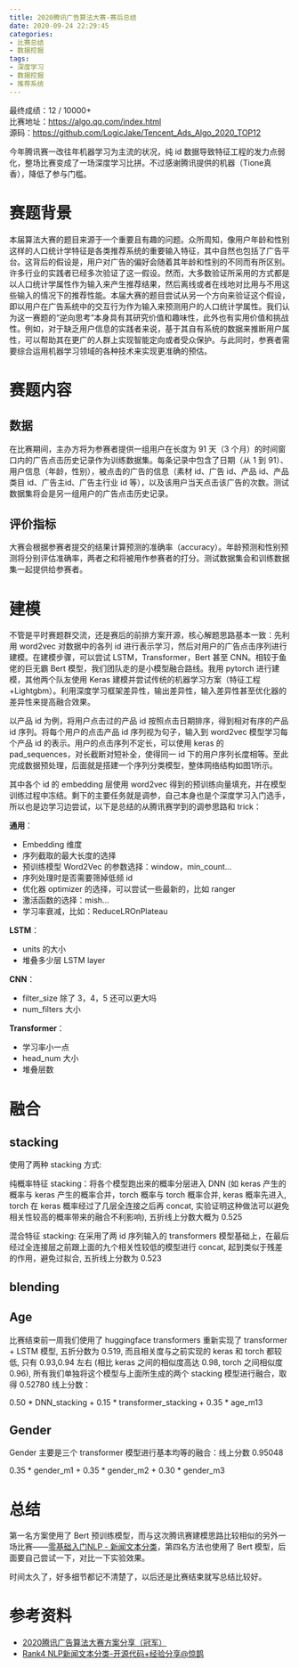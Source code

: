 ```yaml
---
title: 2020腾讯广告算法大赛-赛后总结
date: 2020-09-24 22:29:45
categories: 
- 比赛总结
- 数据挖掘
tags:
- 深度学习
- 数据挖掘
- 推荐系统
---
```

最终成绩：12 / 10000+  
比赛地址：https://algo.qq.com/index.html  
源码：https://github.com/LogicJake/Tencent_Ads_Algo_2020_TOP12  

今年腾讯赛一改往年机器学习为主流的状况，纯 id 数据导致特征工程的发力点弱化，整场比赛变成了一场深度学习比拼。不过感谢腾讯提供的机器（Tione真香），降低了参与门槛。
<!-- more -->

# 赛题背景
本届算法大赛的题目来源于一个重要且有趣的问题。众所周知，像用户年龄和性别这样的人口统计学特征是各类推荐系统的重要输入特征，其中自然也包括了广告平台。这背后的假设是，用户对广告的偏好会随着其年龄和性别的不同而有所区别。许多行业的实践者已经多次验证了这一假设。然而，大多数验证所采用的方式都是以人口统计学属性作为输入来产生推荐结果，然后离线或者在线地对比用与不用这些输入的情况下的推荐性能。本届大赛的题目尝试从另一个方向来验证这个假设，即以用户在广告系统中的交互行为作为输入来预测用户的人口统计学属性。我们认为这一赛题的“逆向思考”本身具有其研究价值和趣味性，此外也有实用价值和挑战性。例如，对于缺乏用户信息的实践者来说，基于其自有系统的数据来推断用户属性，可以帮助其在更广的人群上实现智能定向或者受众保护。与此同时，参赛者需要综合运用机器学习领域的各种技术来实现更准确的预估。

# 赛题内容
## 数据
在比赛期间，主办方将为参赛者提供一组用户在长度为 91 天（3 个月）的时间窗口内的广告点击历史记录作为训练数据集。每条记录中包含了日期（从 1 到 91）、用户信息（年龄，性别），被点击的广告的信息（素材 id、广告 id、产品 id、产品类目 id、广告主id、广告主行业 id 等），以及该用户当天点击该广告的次数。测试数据集将会是另一组用户的广告点击历史记录。

## 评价指标
大赛会根据参赛者提交的结果计算预测的准确率（accuracy）。年龄预测和性别预测将分别评估准确率，两者之和将被用作参赛者的打分。测试数据集会和训练数据集一起提供给参赛者。

# 建模
不管是平时赛题群交流，还是赛后的前排方案开源，核心解题思路基本一致：先利用 word2vec 对数据中的各列 id 进行表示学习，然后对用户的广告点击序列进行建模。在建模步骤，可以尝试 LSTM，Transformer，Bert 甚至 CNN。相较于鱼佬的巨无霸 Bert 模型，我们团队走的是小模型融合路线。我用 pytorch 进行建模，其他两个队友使用 Keras 建模并尝试传统的机器学习方案（特征工程+Lightgbm）。利用深度学习框架差异性，输出差异性，输入差异性甚至优化器的差异性来提高融合效果。

以产品 id 为例，将用户点击过的产品 id 按照点击日期排序，得到相对有序的产品 id 序列。将每个用户的点击产品 id 序列视为句子，输入到 word2vec 模型学习每个产品 id 的表示。用户的点击序列不定长，可以使用 keras 的 pad_sequences，对长截断对短补全，使得同一 id 下的用户序列长度相等。至此完成数据预处理，后面就是搭建一个序列分类模型，整体网络结构如图1所示。

其中各个 id 的 embedding 层使用 word2vec 得到的预训练向量填充，并在模型训练过程中冻结。剩下的主要任务就是调参，自己本身也是个深度学习入门选手，所以也是边学习边尝试，以下是总结的从腾讯赛学到的调参思路和 trick：

**通用**：
* Embedding 维度
* 序列截取的最大长度的选择
* 预训练模型 Word2Vec 的参数选择：window，min_count...
* 序列处理时是否需要筛掉低频 id
* 优化器 optimizer 的选择，可以尝试一些最新的，比如 ranger
* 激活函数的选择：mish...
* 学习率衰减，比如：ReduceLROnPlateau
  
**LSTM**：
* units 的大小
* 堆叠多少层 LSTM layer

**CNN**：
* filter_size 除了 3，4，5 还可以更大吗
* num_filters 大小

**Transformer**：
* 学习率小一点
* head_num 大小
* 堆叠层数

# 融合
## stacking
使用了两种 stacking 方式:

纯概率特征 stacking：将各个模型跑出来的概率分层进入 DNN (如 keras 产生的概率与 keras 产生的概率合并，torch 概率与 torch 概率合并, keras 概率先进入, torch 在 keras 概率经过了几层全连接之后再 concat, 实验证明这种做法可以避免相关性较高的概率带来的融合不利影响), 五折线上分数大概为 0.525  

混合特征 stacking: 在采用了两 id 序列输入的 transformers 模型基础上，在最后经过全连接层之前跟上面的九个相关性较低的模型进行 concat, 起到类似于残差的作用，避免过拟合, 五折线上分数为 0.523

## blending
## Age
比赛结束前一周我们使用了 huggingface transformers 重新实现了 transformer + LSTM 模型, 五折分数为 0.519, 而且相关度与之前实现的 keras 和 torch 都较低, 只有 0.93,0.94 左右 (相比 keras 之间的相似度高达 0.98, torch 之间相似度 0.96), 所有我们单独将这个模型与上面所生成的两个 stacking 模型进行融合，取得 0.52780 线上分数：

0.50 * DNN_stacking + 0.15 * transformer_stacking + 0.35 * age_m13

## Gender
Gender 主要是三个 transformer 模型进行基本均等的融合：线上分数 0.95048

0.35 * gender_m1 + 0.35 * gender_m2 + 0.30 * gender_m3

# 总结
第一名方案使用了 Bert 预训练模型，而与这次腾讯赛建模思路比较相似的另外一场比赛——[零基础入门NLP - 新闻文本分类](https://tianchi.aliyun.com/competition/entrance/531810/information)，第四名方法也使用了 Bert 模型，后面要自己尝试一下，对比一下实验效果。

时间太久了，好多细节都记不清楚了，以后还是比赛结束就写总结比较好。

# 参考资料
* [2020腾讯广告算法大赛方案分享（冠军）](https://zhuanlan.zhihu.com/p/166710532)
* [Rank4 NLP新闻文本分类-开源代码+经验分享@惊鹊](https://tianchi.aliyun.com/forum/postDetail?postId=128734)